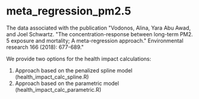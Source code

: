 # meta_regression_pm2.5

The data associated with the publication "Vodonos, Alina, Yara Abu Awad, and Joel Schwartz. "The concentration-response between long-term PM2. 5 exposure and mortality; A meta-regression approach." Environmental research 166 (2018): 677-689."

We provide two options for the health impact calculations:
1. Approach based on the penalized spline model (health_impact_calc_spline.R)
2. Approach based on the parametric model (health_impact_calc_parametric.R)
